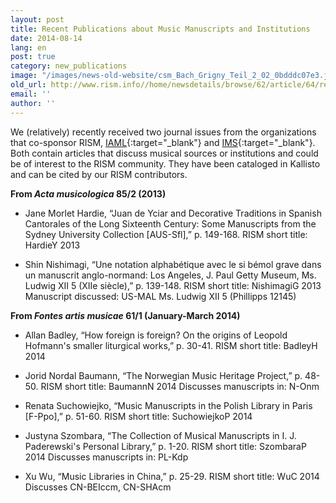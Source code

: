 ```yaml
---
layout: post
title: Recent Publications about Music Manuscripts and Institutions
date: 2014-08-14
lang: en
post: true
category: new_publications
image: "/images/news-old-website/csm_Bach_Grigny_Teil_2_02_0bdddc07e3.jpg"
old_url: http://www.rism.info//home/newsdetails/browse/62/article/64/recent-publications-about-music-manuscripts-and-music-institutions.html
email: ''
author: ''
---
```



We (relatively) recently received two journal issues from the organizations that co-sponsor RISM, [IAML](http://www.iaml.info/){:target="_blank"} and [IMS](http://ims-international.ch/){:target="_blank"}. Both contain articles that discuss musical sources or institutions and could be of interest to the RISM community. They have been cataloged in Kallisto and can be cited by our RISM contributors.

**From _Acta musicologica_ 85/2 (2013)**

- Jane Morlet Hardie, “Juan de Yciar and Decorative Traditions in Spanish Cantorales of the Long Sixteenth Century: Some Manuscripts from the Sydney University Collection [AUS-Sfl],” p. 149-168.
RISM short title: HardieY 2013

- Shin Nishimagi, “Une notation alphabétique avec le si bémol grave dans un manuscrit anglo-normand: Los Angeles, J. Paul Getty Museum, Ms. Ludwig XII 5 (XIIe siècle),” p. 139-148.
RISM short title: NishimagiG 2013
Manuscript discussed: US-MAL Ms. Ludwig XII 5 (Phillipps 12145)

**From _Fontes artis musicae_ 61/1 (January-March 2014)**

- Allan Badley, “How foreign is foreign? On the origins of Leopold Hofmann's smaller liturgical works,” p. 30-41.
RISM short title: BadleyH 2014


- Jorid Nordal Baumann, “The Norwegian Music Heritage Project,” p. 48-50.
RISM short title: BaumannN 2014
Discusses manuscripts in: N-Onm

- Renata Suchowiejko, “Music Manuscripts in the Polish Library in Paris [F-Ppo],” p. 51-60.
RISM short title: SuchowiejkoP 2014

- Justyna Szombara, “The Collection of Musical Manuscripts in I. J. Paderewski's Personal Library,” p. 1-20.
RISM short title: SzombaraP 2014
Discusses manuscripts in: PL-Kdp

- Xu Wu, “Music Libraries in China,” p. 25-29.
RISM short title: WuC 2014
Discusses CN-BEIccm, CN-SHAcm